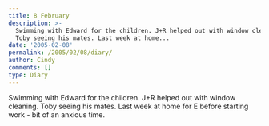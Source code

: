 ```yaml
---
title: 8 February
description: >-
  Swimming with Edward for the children. J+R helped out with window cleaning.
  Toby seeing his mates. Last week at home...
date: '2005-02-08'
permalink: /2005/02/08/diary/
author: Cindy
comments: []
type: Diary
---
```


Swimming with Edward for the children. J+R helped out with window cleaning. Toby seeing his mates. Last week at home for E before starting work - bit of an anxious time.
